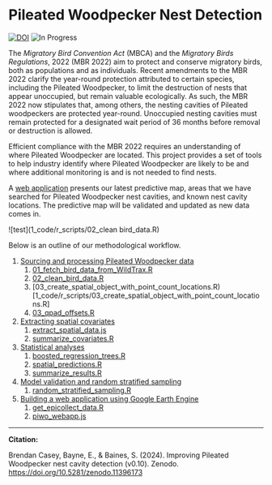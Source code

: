 
# Pileated Woodpecker Nest Detection


[![DOI](https://zenodo.org/badge/648137985.svg)](https://zenodo.org/doi/10.5281/zenodo.11396172) ![In Progress](https://img.shields.io/badge/Status-In%20Progress-yellow)

The _Migratory Bird Convention Act_ (MBCA) and the _Migratory Birds Regulations_, 2022 (MBR 2022) aim to protect and conserve migratory birds, both as populations and as individuals. Recent amendments to the MBR 2022 clarify the year-round protection attributed to certain species, including the Pileated Woodpecker, to limit the destruction of nests that appear unoccupied, but remain valuable ecologically. As such, the MBR 2022 now stipulates that, among others, the nesting cavities of Pileated woodpeckers are protected year-round. Unoccupied nesting cavities must remain protected for a designated wait period of 36 months before removal or destruction is allowed. 

Efficient compliance with the MBR 2022 requires an understanding of where Pileated Woodpecker are located. This project provides a set of tools to help industry identify where Pileated Woodpecker are likely to be and where additional monitoring is and is not needed to find nests.

A [web application](https://ee-bgcasey-piwomodels.projects.earthengine.app/view/pileatedwoodpecker) presents our latest predictive map, areas that we have searched for Pileated Woodpecker nest cavities, and known nest cavity locations. The predictive map will be validated and updated as new data comes in.

![test](1_code/r_scripts/02_clean bird_data.R)

Below is an outline of our methodological workflow. 

1. [Sourcing and processing Pileated Woodpecker data](documentation/piwo_data.md)
   1. [01_fetch_bird_data_from_WildTrax.R](1_code/r_scripts/01_fetch_bird_data_from_WildTrax.R)
   2. [02_clean_bird_data.R](1_code/r_scripts/02_clean_bird_data.R)
   3. [03_create_spatial_object_with_point_count_locations.R)[1_code/r_scripts/03_create_spatial_object_with_point_count_locations.R]
   3. [03_qpad_offsets.R](1_code/r_scripts/03_qpad_offsets.R)
2. [Extracting spatial covariates](documentation/spatial_covariates.md)
   1. [extract_spatial_data.js](1_code/GEE/extract_spatial_data.js)
   2. [summarize_covariates.R](1_code/r_scripts/3_summarize_covariates.R)
3. [Statistical analyses](documentation/statistical_analyses.md)
   1. [boosted_regression_trees.R](1_code/r_scripts/4_boosted_regression_trees.R)
   2. [spatial_predictions.R](1_code/r_scripts/5_spatial_predictions.R)
   3. [summarize_results.R](1_code/r_scripts/6_summarize_results.R)
4. [Model validation and random stratified sampling](documentation/random_stratified_sampling.md)
   1. [random_stratified_sampling.R](1_code/r_scripts/7_random_stratified_sampling.R)
5. [Building a web application using Google Earth Engine](documentation/gee_web_application.md)
   1. [get_epicollect_data.R](1_code/r_scripts/get_epicollect_data.R)
   2. [piwo_webapp.js](1_code/GEE/piwo_webapp.js)


----
**Citation:**

Brendan Casey, Bayne, E., & Baines, S. (2024). Improving Pileated Woodpecker nest cavity detection (v0.10). Zenodo. https://doi.org/10.5281/zenodo.11396173
